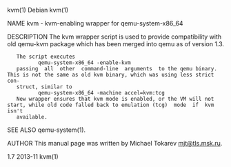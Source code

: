 kvm(1)                                                                Debian                                                                kvm(1)

NAME
       kvm - kvm-enabling wrapper for qemu-system-x86_64

DESCRIPTION
       The kvm wrapper script is used to provide compatibility with old qemu-kvm package which has been merged into qemu as of version 1.3.

       The script executes
              qemu-system-x86_64 -enable-kvm
       passing  all  other  command-line  arguments  to the qemu binary.  This is not the same as old kvm binary, which was using less strict con‐
       struct, similar to
              qemu-system-x86_64 -machine accel=kvm:tcg
       New wrapper ensures that kvm mode is enabled, or the VM will not start, while old code falled back to emulation (tcg)  mode  if  kvm  isn't
       available.

SEE ALSO
       qemu-system(1).

AUTHOR
       This manual page was written by Michael Tokarev <mjt@tls.msk.ru>.

1.7                                                                   2013-11                                                               kvm(1)
